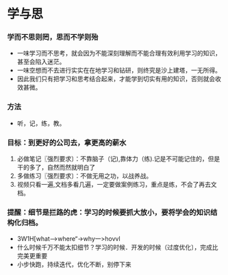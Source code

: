 # 学与思

  
### 学而不思则罔，思而不学则殆
*  一味学习而不思考，就会因为不能深刻理解而不能合理有效利用学习的知识，甚至会陷入迷茫。
*  一味空想而不去进行实实在在地学习和钻研，则终究是沙上建塔，一无所得。
*  因此我们只有把学习和思考结合起来，才能学到切实有用的知识，否则就会收效甚微。

### 方法
* 听，记，练，教。

### 目标：到更好的公司去，拿更高的薪水
1. 必做笔记〖强烈要求〕：不靠脑子（记),靠体力（练).记是不可能记住的，但是干的多了，自然而然就明白了
2. 多做练习〖强烈要求〕：不做无用之功，以战养战。
3. 视频只看一遍,文档多看几遍，一定要做案例练习，重点是练，不会了再去文档。

### 提醒：细节是拦路的虎：学习的时候要抓大放小，要将学会的知识结构化归档。
* 3W1H[what-->where“->why一>hovvl
* 什么时候千万不能太扣细节？学习的时候．开发的时候（过度优化〕，完成比完美更重要
* 小步快跑，持续迭代，优化不断，别停下来

